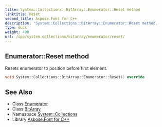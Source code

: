 ```yaml
---
title: System::Collections::BitArray::Enumerator::Reset method
linktitle: Reset
second_title: Aspose.Font for C++
description: 'System::Collections::BitArray::Enumerator::Reset method. Resets enumerator to position before first element in C++.'
type: docs
weight: 400
url: /cpp/system.collections/bitarray/enumerator/reset/
---
```

## Enumerator::Reset method


Resets enumerator to position before first element.

```cpp
void System::Collections::BitArray::Enumerator::Reset() override
```

## See Also

* Class [Enumerator](../)
* Class [BitArray](../../)
* Namespace [System::Collections](../../../)
* Library [Aspose.Font for C++](../../../../)
